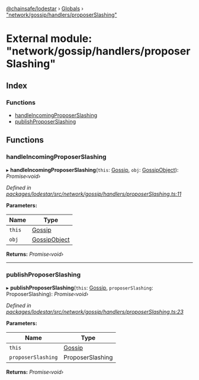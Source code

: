 [@chainsafe/lodestar](../README.md) › [Globals](../globals.md) › ["network/gossip/handlers/proposerSlashing"](_network_gossip_handlers_proposerslashing_.md)

# External module: "network/gossip/handlers/proposerSlashing"

## Index

### Functions

* [handleIncomingProposerSlashing](_network_gossip_handlers_proposerslashing_.md#handleincomingproposerslashing)
* [publishProposerSlashing](_network_gossip_handlers_proposerslashing_.md#publishproposerslashing)

## Functions

###  handleIncomingProposerSlashing

▸ **handleIncomingProposerSlashing**(`this`: [Gossip](../classes/_network_gossip_gossip_.gossip.md), `obj`: [GossipObject](_network_gossip_interface_.md#gossipobject)): *Promise‹void›*

*Defined in [packages/lodestar/src/network/gossip/handlers/proposerSlashing.ts:11](https://github.com/ChainSafe/lodestar/blob/cce68e126/packages/lodestar/src/network/gossip/handlers/proposerSlashing.ts#L11)*

**Parameters:**

Name | Type |
------ | ------ |
`this` | [Gossip](../classes/_network_gossip_gossip_.gossip.md) |
`obj` | [GossipObject](_network_gossip_interface_.md#gossipobject) |

**Returns:** *Promise‹void›*

___

###  publishProposerSlashing

▸ **publishProposerSlashing**(`this`: [Gossip](../classes/_network_gossip_gossip_.gossip.md), `proposerSlashing`: ProposerSlashing): *Promise‹void›*

*Defined in [packages/lodestar/src/network/gossip/handlers/proposerSlashing.ts:23](https://github.com/ChainSafe/lodestar/blob/cce68e126/packages/lodestar/src/network/gossip/handlers/proposerSlashing.ts#L23)*

**Parameters:**

Name | Type |
------ | ------ |
`this` | [Gossip](../classes/_network_gossip_gossip_.gossip.md) |
`proposerSlashing` | ProposerSlashing |

**Returns:** *Promise‹void›*
